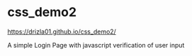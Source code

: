 # css_demo2

 https://drizla01.github.io/css_demo2/
 
 A simple Login Page with javascript verification of user input
